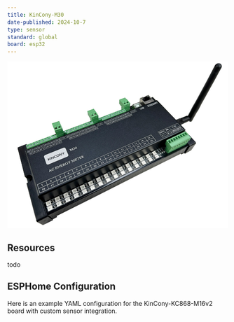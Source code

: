 ```yaml
---
title: KinCony-M30
date-published: 2024-10-7
type: sensor
standard: global
board: esp32
---
```


![Product](M30.jpg "Product Image")

## Resources
todo

## ESPHome Configuration

Here is an example YAML configuration for the KinCony-KC868-M16v2 board with custom sensor integration.
